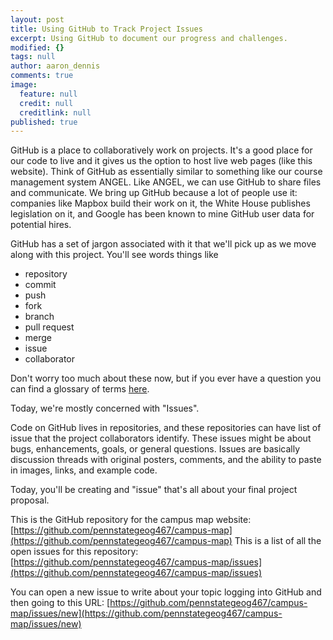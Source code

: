 ```yaml
---
layout: post
title: Using GitHub to Track Project Issues
excerpt: Using GitHub to document our progress and challenges.
modified: {}
tags: null
author: aaron_dennis
comments: true
image: 
  feature: null
  credit: null
  creditlink: null
published: true
---
```


GitHub is a place to collaboratively work on projects. It's a good place for our code to live and it gives us the option to host live web pages (like this website). Think of GitHub as essentially similar to something like our course management system ANGEL. Like ANGEL, we can use GitHub to share files and communicate. We bring up GitHub because a lot of people use it: companies like Mapbox build their work on it, the White House publishes legislation on it, and Google has been known to mine GitHub user data for potential hires.

GitHub has a set of jargon associated with it that we'll pick up as we move along with this project. You'll see words things like

- repository
- commit
- push
- fork
- branch
- pull request
- merge
- issue
- collaborator

Don't worry too much about these now, but if you ever have a question you can find a glossary of terms [here](https://help.github.com/articles/github-glossary/).

Today, we're mostly concerned with "Issues".

Code on GitHub lives in repositories, and these repositories can have list of issue that the project collaborators identify. These issues might be about bugs, enhancements, goals, or general questions. Issues are basically discussion threads with original posters, comments, and the ability to paste in images, links, and example code.

Today, you'll be creating and "issue" that's all about your final project proposal.

This is the GitHub repository for the campus map website: [https://github.com/pennstategeog467/campus-map](https://github.com/pennstategeog467/campus-map)
This is a list of all the open issues for this repository: [https://github.com/pennstategeog467/campus-map/issues](https://github.com/pennstategeog467/campus-map/issues)

You can open a new issue to write about your topic logging into GitHub and then going to this URL: [https://github.com/pennstategeog467/campus-map/issues/new](https://github.com/pennstategeog467/campus-map/issues/new)


